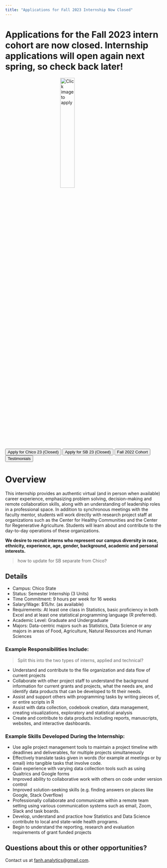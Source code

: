 ```yaml
---
title: "Applications for Fall 2023 Internship Now Closed"
---
```


# Applications for the Fall 2023 intern cohort are now closed. Internship applications will open again next spring, so check back later!


<a href="https://forms.gle/K53MEHeKm2Bzng5T9"> <img alt="Click image to apply" src="/img/apply_here/apply_1.png" width="30%" style="display: block; margin: auto;"/></a>



<a href="https://forms.gle/K53MEHeKm2Bzng5T9"><button class="button">Apply for Chico 23 (Closed)</button></a>
<a href="https://forms.gle/K53MEHeKm2Bzng5T9"><button class="button">Apply for SB 23 (Closed)</button></a>
<a href="Chico22"><button class="button">Fall 2022 Cohort</button></a>
<a href="intern_testimonials"><button class="button">Testimonials</button></a>


</p>

# Overview 

This internship provides an authentic virtual (and in person when available) career experience, emphasizing problem solving, decision-making and remote collaboration skills, along with an understanding of leadership roles in a professional space. In addition to synchronous meetings with the faculty mentor, students will work directly with research project staff at organizations such as the Center for Healthy Communities and the Center for Regenerative Agriculture. Students will learn about and contribute to the day-to-day operations of these organizations. 

**We desire to recruit interns who represent our campus diversity in race, ethnicity, experience, age, gender, background, academic and personal interests.**


> how to update for SB separate from Chico?

## Details

* Campus: Chico State
* Status: Semester Internship (3 Units)
* Time Commitment:  9 hours per week for 16 weeks
* Salary/Wage: $15/hr. (as available)
* Requirements: At least one class in Statistics, basic proficiency in both Excel and at least one statistical programming language (R preferred). 
* Academic Level: Graduate and Undergraduate
* Majors: Data-centric majors such as Statistics, Data Science or any majors in areas of Food, Agriculture, Natural Resources and Human Sciences



### Example Responsibilities Include: 

> Split this into the two types of interns, applied and technical? 

* Understand and contribute to the file organization and data flow of current projects
* Collaborate with other project staff to understand the background information for current grants and projects, what the needs are, and identify data products that can be developed to fit their needs. 
* Assist and support others with programming tasks by writing pieces of, or entire scripts in R
* Assist with data collection, codebook creation, data management, creating visualizations, exploratory and statistical analysis
* Create and contribute to data products including reports, manuscripts, websites, and interactive dashboards. 

### Example Skills Developed During the Internship: 

* Use agile project management tools to maintain a project timeline with deadlines and deliverables, for multiple projects simultaneously 
* Effectively translate tasks given in words (for example at meetings or by email) into tangible tasks that involve code.
* Gain experience with varying data collection tools such as using Qualtrics and Google forms 
* Improved ability to collaborative work with others on code under version control 
* Improved solution-seeking skills (e.g. finding answers on places like Google, Stack Overflow)
* Professionally collaborate and communicate within a remote team setting using various communication systems such as email, Zoom, Slack and task boards. 
* Develop, understand and practice how Statistics and Data Science contribute to local and state-wide health programs. 
* Begin to understand the reporting, research and evaluation requirements of grant funded projects


## Questions about this or other opportunities?

Contact us at fanh.analytics@gmail.com. 


